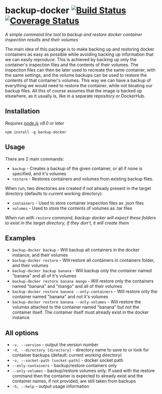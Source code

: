 # backup-docker [![Build Status](https://travis-ci.org/tlaanemaa/backup-docker.svg?branch=master)](https://travis-ci.org/tlaanemaa/backup-docker) [![Coverage Status](https://coveralls.io/repos/github/tlaanemaa/backup-docker/badge.svg)](https://coveralls.io/github/tlaanemaa/backup-docker)
_A simple command line tool to backup and restore docker container inspection results and their volumes_

The main idea of this package is to make backing up and restoring docker containers as easy as possible while avoiding backing up information that we can easily reproduce. This is achieved by backing up only the container's inspection files and the contents of their volumes. The inspection files can then be later used to recreate the same container, with the same settings, and the volume backups can be used to restore the contents of that container's volumes. This way we can have a backup of everything we would need to restore the container, while not bloating our backup files. All this of course assumes that the image is backed up elsewhere, as it usually is, like in a separate repository or DockerHub.

## Installation
_Requires [node.js](https://nodejs.org/en/download/) v8.0 or later_
```
npm install -g backup-docker
```

## Usage
There are 2 main commands:
- `backup` - Creates a backup of the given container, or all if none is specified, and it's volumes
- `restore` - Restores containers and volumes from existing backup files. 

When run, two directories are created if not already present in the target directory (defaults to current working directory):
- `containers` - Used to store container inspection files as .json files
- `volumes` - Used to store the contents of volumes as .tar files

_When run with `restore` command, backup-docker will expect these folders to exist in the target directory, if they don't, it will create them_

## Examples
- `backup-docker backup` - Will backup all containers in the docker instance, and their volumes
- `backup-docker restore` - Will restore all containers in containers folder, and their volumes
- `backup-docker backup banana` - Will backup only the container named "banana" and all of it's volumes
- `backup-docker restore banana mango` - Will restore only the containers named "banana" and "mango" and all of their volumes
- `backup-docker restore banana --only-containers` - Will restore only the container named "banana" and not it's volumes
- `backup-docker restore banana --only-volumes` - Will restore the volumes attached to the container named "banana" but not the container itself. The container itself must already exist in the docker instance

## All options
- `-v, --version` - output the version number
- `-d, --directory [directory]` - directory name to save to or look for container backups (default: current working directory)
- `-s, --socket-path [socket-path]` - docker socket path
- `--only-containers` - backup/restore containers only
- `--only-volumes` - backup/restore volumes only. If used with the restore command then the container is expected to already exist and the container names, if not provided, are still taken from backups
- `-h, --help` - output usage information
